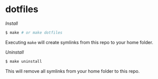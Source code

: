 # dotfiles

*Install*

```bash
$ make # or make dotfiles
```

Executing `make` will create symlinks from this repo to your home folder.

*Uninstall*

```bash
$ make uninstall
```

This will remove all symlinks from your home folder to this repo.
